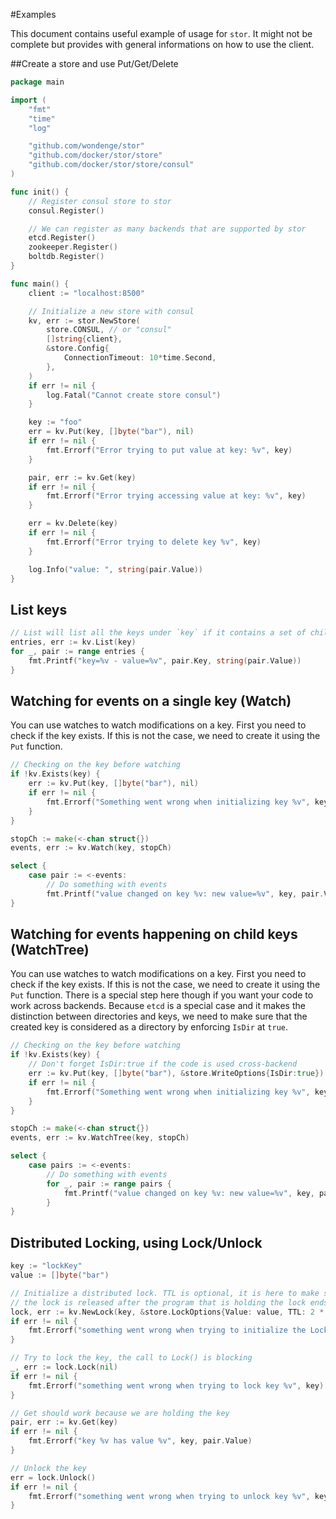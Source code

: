 #Examples

This document contains useful example of usage for `stor`. It might not be complete but provides with general informations on how to use the client.

##Create a store and use Put/Get/Delete

```go
package main

import (
    "fmt"
    "time"
    "log"

    "github.com/wondenge/stor"
    "github.com/docker/stor/store"
    "github.com/docker/stor/store/consul"
)

func init() {
    // Register consul store to stor
    consul.Register()

    // We can register as many backends that are supported by stor
    etcd.Register()
    zookeeper.Register()
    boltdb.Register()
}

func main() {
    client := "localhost:8500"

    // Initialize a new store with consul
    kv, err := stor.NewStore(
        store.CONSUL, // or "consul"
        []string{client},
        &store.Config{
            ConnectionTimeout: 10*time.Second,
        },
    )
    if err != nil {
        log.Fatal("Cannot create store consul")
    }

    key := "foo"
    err = kv.Put(key, []byte("bar"), nil)
    if err != nil {
        fmt.Errorf("Error trying to put value at key: %v", key)
    }

    pair, err := kv.Get(key)
    if err != nil {
        fmt.Errorf("Error trying accessing value at key: %v", key)
    }

    err = kv.Delete(key)
    if err != nil {
        fmt.Errorf("Error trying to delete key %v", key)
    }

    log.Info("value: ", string(pair.Value))
}
```

## List keys

```go
// List will list all the keys under `key` if it contains a set of child keys/values
entries, err := kv.List(key)
for _, pair := range entries {
    fmt.Printf("key=%v - value=%v", pair.Key, string(pair.Value))
}

```

## Watching for events on a single key (Watch)

You can use watches to watch modifications on a key. First you need to check if the key exists. If this is not the case, we need to create it using the `Put` function.

```go
// Checking on the key before watching
if !kv.Exists(key) {
    err := kv.Put(key, []byte("bar"), nil)
    if err != nil {
        fmt.Errorf("Something went wrong when initializing key %v", key)
    }
}

stopCh := make(<-chan struct{})
events, err := kv.Watch(key, stopCh)

select {
    case pair := <-events:
        // Do something with events
        fmt.Printf("value changed on key %v: new value=%v", key, pair.Value)
}

```

## Watching for events happening on child keys (WatchTree)

You can use watches to watch modifications on a key. First you need to check if the key exists. If this is not the case, we need to create it using the `Put` function. There is a special step here though if you want your code to work across backends. Because `etcd` is a special case and it makes the distinction between directories and keys, we need to make sure that the created key is considered as a directory by enforcing `IsDir` at `true`.

```go
// Checking on the key before watching
if !kv.Exists(key) {
    // Don't forget IsDir:true if the code is used cross-backend
    err := kv.Put(key, []byte("bar"), &store.WriteOptions{IsDir:true})
    if err != nil {
        fmt.Errorf("Something went wrong when initializing key %v", key)
    }
}

stopCh := make(<-chan struct{})
events, err := kv.WatchTree(key, stopCh)

select {
    case pairs := <-events:
        // Do something with events
        for _, pair := range pairs {
            fmt.Printf("value changed on key %v: new value=%v", key, pair.Value)
        }
}

```

## Distributed Locking, using Lock/Unlock

```go
key := "lockKey"
value := []byte("bar")

// Initialize a distributed lock. TTL is optional, it is here to make sure that
// the lock is released after the program that is holding the lock ends or crashes
lock, err := kv.NewLock(key, &store.LockOptions{Value: value, TTL: 2 * time.Second})
if err != nil {
    fmt.Errorf("something went wrong when trying to initialize the Lock")
}

// Try to lock the key, the call to Lock() is blocking
_, err := lock.Lock(nil)
if err != nil {
    fmt.Errorf("something went wrong when trying to lock key %v", key)
}

// Get should work because we are holding the key
pair, err := kv.Get(key)
if err != nil {
    fmt.Errorf("key %v has value %v", key, pair.Value)
}

// Unlock the key
err = lock.Unlock()
if err != nil {
    fmt.Errorf("something went wrong when trying to unlock key %v", key)
}
```
